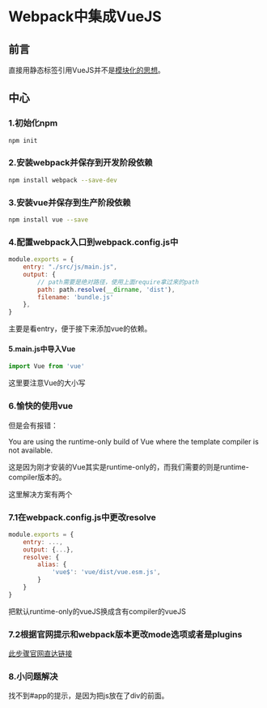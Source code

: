 # Webpack中集成VueJS

## 前言

直接用静态标签引用VueJS并不是[模块化的思想](https://baike.baidu.com/item/%E6%A8%A1%E5%9D%97%E5%8C%96%E7%A8%8B%E5%BA%8F%E8%AE%BE%E8%AE%A1/1154869)。

## 中心

### 1.初始化npm

```bash
npm init
```

### 2.安装webpack并保存到开发阶段依赖

```bash
npm install webpack --save-dev
```

### 3.安装vue并保存到生产阶段依赖

```bash
npm install vue --save
```

### 4.配置webpack入口到webpack.config.js中

```javascript
module.exports = {
    entry: "./src/js/main.js",
    output: {
        // path需要是绝对路径，使用上面require拿过来的path
        path: path.resolve(__dirname, 'dist'),
        filename: 'bundle.js'
    },
}
```

主要是看entry，便于接下来添加vue的依赖。

#### 5.main.js中导入Vue

```javascript
import Vue from 'vue'
```

这里要注意Vue的大小写

### 6.愉快的使用vue

但是会有报错：

You are using the runtime-only build of Vue where the template compiler is not available.

这是因为刚才安装的Vue其实是runtime-only的，而我们需要的则是runtime-compiler版本的。

这里解决方案有两个

### 7.1在webpack.config.js中更改resolve

```javascript
module.exports = {
    entry: ...,
    output: {...},
    resolve: {
        alias: {
            'vue$': 'vue/dist/vue.esm.js',
        }
    }
}
```

把默认runtime-only的vueJS换成含有compiler的vueJS

### 7.2根据官网提示和webpack版本更改mode选项或者是plugins

[此步骤官网直达链接](https://cn.vuejs.org/v2/guide/deployment.html#webpack)

### 8.小问题解决

找不到#app的提示，是因为把js放在了div的前面。
